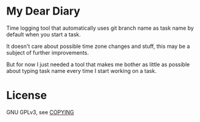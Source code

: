 # My Dear Diary

Time logging tool that automatically uses git branch name as task name by default when you start a task.

It doesn't care about possible time zone changes and stuff, this may be a subject of further improvements.

But for now I just needed a tool that makes me bother as little as possible about typing task name every time I start working on a task.

# License
GNU GPLv3, see [COPYING](./COPYING)
